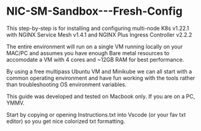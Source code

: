 # NIC-SM-Sandbox---Fresh-Config

This step-by-step is for installing and configuring multi-node K8s v1.22.1 with NGINX Service Mesh v1.4.1 and NGINX Plus Ingress Controller v2.2.2

The entire environment will run on a single VM running locally on your MAC/PC and assumes you have enough Bare metal resources to accomodate a VM with 4 cores and ~12GB RAM for best performance. 

By using a free multipass Ubuntu VM and Minikube we can all start with a common operating environment and have fun working with the tools rather than troubleshooting OS environment variables. 

This guide was developed and tested on Macbook only. If you are on a PC, YMMV. 

Start by copying or opening Instructions.txt into Vscode (or your fav txt editor) so you get nice colorized txt formatting. 
